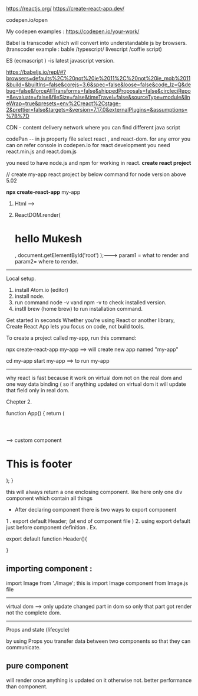 https://reactjs.org/
https://create-react-app.dev/

codepen.io/open

My codepen examples :  https://codepen.io/your-work/

Babel is transcoder which will convert into understandable js by browsers.  (transcoder example : bable /typescript/ livescript /coffie script)

ES (ecmascript ) -is latest javascript version.

https://babeljs.io/repl/#?browsers=defaults%2C%20not%20ie%2011%2C%20not%20ie_mob%2011&build=&builtIns=false&corejs=3.6&spec=false&loose=false&code_lz=Q&debug=false&forceAllTransforms=false&shippedProposals=false&circleciRepo=&evaluate=false&fileSize=false&timeTravel=false&sourceType=module&lineWrap=true&presets=env%2Creact%2Cstage-2&prettier=false&targets=&version=7.17.0&externalPlugins=&assumptions=%7B%7D

CDN - content delivery network where you can find different java script


codePan -- in js property file select react , and react-dom.  for any error you can on refer console in codepen.io
for react development you need react.min.js and react.dom.js

you need to have node.js  and npm for working in react.
**create react project**

//   create my-app react project by below command for node version above 5.02

**npx create-react-app**  my-app





1. Html --><div id="root"></div>

2.  ReactDOM.render(<h1> hello Mukesh</h1>,
    document.getElementById('root')
    );---> param1 = what to render and  param2= where to render.



-----------------------------------------------------

Local setup.

1. install Atom.io (editor)
2. install node.
3. run command node -v vand npm -v to check installed version.
4. instll brew (home brew) to run installation command.


Get started in seconds
Whether you’re using React or another library, Create React App lets you focus on code, not build tools.

To create a project called my-app, run this command:

npx create-react-app my-app  ==> will create new app named  "my-app"

cd my-app
start my-app ==> to run my-app



------------------------------------------------------

why react is fast because it work on virtual dom not on the real dom and one way data binding ( so if anything updated 
on virtual dom it will update that field only in real dom.


Chepter 2.

function App() {
return (
<div className="App">
<Header></Header>  --> custom component
<h1>This is footer</h1>
</div>
);
}

this will always return a one enclosing component. like here only one div component which contain all things


- After declaring component there is two ways to export component

1 . export default Header; (at end of component file )
2.  using export default  just before component definition . Ex.

export default function Header(){
<div></div>
}

importing component :
---------------------

import Image from './Image';      this is import Image component from Image.js file


--------------------------

virtual dom --> only update changed part in dom so only that part got render not the complete dom.



---------------------


Props and  state (lifecycle)

by using Props you transfer data between two components so that they can 
communicate.


pure component
---------------

will render once anything is updated on it otherwise not. better performance than component.